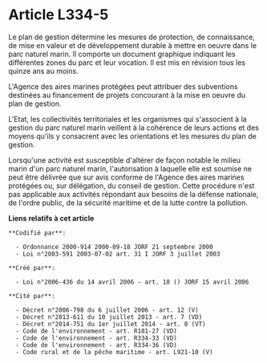 # Article L334-5

Le plan de gestion détermine les mesures de protection, de connaissance, de mise en valeur et de développement durable à
mettre en oeuvre dans le parc naturel marin. Il comporte un document graphique indiquant les différentes zones du parc et
leur vocation. Il est mis en révision tous les quinze ans au moins.

L'Agence des aires marines protégées peut attribuer des subventions destinées au financement de projets concourant à la mise
en oeuvre du plan de gestion.

L'Etat, les collectivités territoriales et les organismes qui s'associent à la gestion du parc naturel marin veillent à la
cohérence de leurs actions et des moyens qu'ils y consacrent avec les orientations et les mesures du plan de gestion.

Lorsqu'une activité est susceptible d'altérer de façon notable le milieu marin d'un parc naturel marin, l'autorisation à
laquelle elle est soumise ne peut être délivrée que sur avis conforme de l'Agence des aires marines protégées ou, sur
délégation, du conseil de gestion. Cette procédure n'est pas applicable aux activités répondant aux besoins de la défense
nationale, de l'ordre public, de la sécurité maritime et de la lutte contre la pollution.

**Liens relatifs à cet article**

	**Codifié par**:

	  - Ordonnance 2000-914 2000-09-18 JORF 21 septembre 2000
	  - Loi n°2003-591 2003-07-02 art. 31 I JORF 3 juillet 2003

	**Créé par**:

	  - Loi n°2006-436 du 14 avril 2006 - art. 18 () JORF 15 avril 2006

	**Cité par**:

	  - Décret n°2006-798 du 6 juillet 2006 - art. 12 (V)
	  - Décret n°2013-611 du 10 juillet 2013 - art. 7 (VD)
	  - Décret n°2014-751 du 1er juillet 2014 - art. 8 (VT)
	  - Code de l'environnement - art. R181-27 (VD)
	  - Code de l'environnement - art. R334-33 (VD)
	  - Code de l'environnement - art. R334-36 (VD)
	  - Code rural et de la pêche maritime - art. L921-10 (V)
